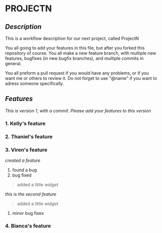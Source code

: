 # **PROJECTN**


## _Description_

This is a workflow description for our next project, called ProjectN

You all going to add your features in this file, but after you forked this repository of course.
You all make a new feature branch, with multiple new features, bugfixes (in new bugfix branches), and multiple commits in general.

You all preform a pull request if you would have any problems, or if you want me or others to review it. Do not forget to use "@name" if you want to adress someone specifically.

## _Features_

*This is version 1, with a commit. Please add your features to this version*

### 1. Kelly's feature


### 2. Thaniel's feature


### 3. Viren's feature
*created a feature*
1. found a bug
2. bug fixed
> added a little *widget*

*this is the second feature*
> added a little *widget*
1. minor bug fixes

### 4. Bianca's feature



